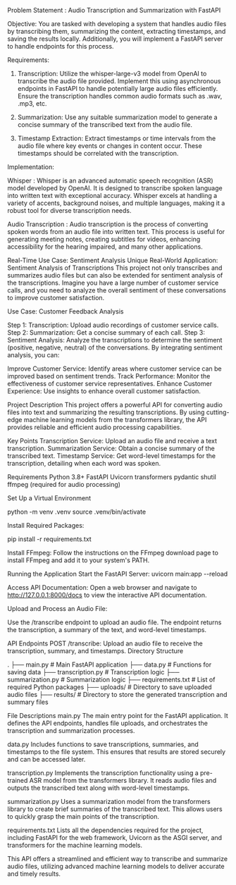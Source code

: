 Problem Statement : 
Audio Transcription and Summarization with FastAPI

Objective:
You are tasked with developing a system that handles audio files by transcribing them, summarizing the
content, extracting timestamps, and saving the results locally. Additionally, you will implement a FastAPI
server to handle endpoints for this process.

Requirements:
1. Transcription: Utilize the whisper-large-v3 model from OpenAI to transcribe the audio file
provided. Implement this using asynchronous endpoints in FastAPI to handle potentially large
audio files efficiently. Ensure the transcription handles common audio formats such
as .wav, .mp3, etc.

2. Summarization: Use any suitable summarization model to generate a concise summary of the
transcribed text from the audio file.

3. Timestamp Extraction: Extract timestamps or time intervals from the audio file where key
events or changes in content occur. These timestamps should be correlated with the
transcription.

Implementation:

Whisper : 
Whisper is an advanced automatic speech recognition (ASR) model developed by OpenAI. It is designed to transcribe spoken language into written text with exceptional accuracy. Whisper excels at handling a variety of accents, background noises, and multiple languages, making it a robust tool for diverse transcription needs.

Audio Transcription :
Audio transcription is the process of converting spoken words from an audio file into written text. This process is useful for generating meeting notes, creating subtitles for videos, enhancing accessibility for the hearing impaired, and many other applications.

Real-Time Use Case: Sentiment Analysis
Unique Real-World Application: Sentiment Analysis of Transcriptions
This project not only transcribes and summarizes audio files but can also be extended for sentiment analysis of the transcriptions. Imagine you have a large number of customer service calls, and you need to analyze the overall sentiment of these conversations to improve customer satisfaction.

Use Case: Customer Feedback Analysis

Step 1: Transcription: Upload audio recordings of customer service calls.
Step 2: Summarization: Get a concise summary of each call.
Step 3: Sentiment Analysis: Analyze the transcriptions to determine the sentiment (positive, negative, neutral) of the conversations.
By integrating sentiment analysis, you can:

Improve Customer Service: Identify areas where customer service can be improved based on sentiment trends.
Track Performance: Monitor the effectiveness of customer service representatives.
Enhance Customer Experience: Use insights to enhance overall customer satisfaction.   

Project Description
This project offers a powerful API for converting audio files into text and summarizing the resulting transcriptions. By using cutting-edge machine learning models from the transformers library, the API provides reliable and efficient audio processing capabilities.

Key Points
Transcription Service: Upload an audio file and receive a text transcription.
Summarization Service: Obtain a concise summary of the transcribed text.
Timestamp Service: Get word-level timestamps for the transcription, detailing when each word was spoken.

Requirements
Python 3.8+
FastAPI
Uvicorn
transformers
pydantic
shutil
ffmpeg (required for audio processing)


Set Up a Virtual Environment

python -m venv .venv
source .venv/bin/activate  

Install Required Packages:

pip install -r requirements.txt

Install FFmpeg:
Follow the instructions on the FFmpeg download page to install FFmpeg and add it to your system's PATH.  

Running the Application 
Start the FastAPI Server:
uvicorn main:app --reload

Access API Documentation:
Open a web browser and navigate to http://127.0.0.1:8000/docs to view the interactive API documentation.

Upload and Process an Audio File:

Use the /transcribe endpoint to upload an audio file. The endpoint returns the transcription, a summary of the text, and word-level timestamps.

API Endpoints
POST /transcribe: Upload an audio file to receive the transcription, summary, and timestamps.
Directory Structure

.
├── main.py                   # Main FastAPI application
├── data.py                   # Functions for saving data
├── transcription.py          # Transcription logic
├── summarization.py          # Summarization logic
├── requirements.txt          # List of required Python packages
├── uploads/                  # Directory to save uploaded audio files
├── results/                  # Directory to store the generated transcription and summary files

File Descriptions
main.py
The main entry point for the FastAPI application. It defines the API endpoints, handles file uploads, and orchestrates the transcription and summarization processes.

data.py
Includes functions to save transcriptions, summaries, and timestamps to the file system. This ensures that results are stored securely and can be accessed later.

transcription.py
Implements the transcription functionality using a pre-trained ASR model from the transformers library. It reads audio files and outputs the transcribed text along with word-level timestamps.

summarization.py
Uses a summarization model from the transformers library to create brief summaries of the transcribed text. This allows users to quickly grasp the main points of the transcription.

requirements.txt
Lists all the dependencies required for the project, including FastAPI for the web framework, Uvicorn as the ASGI server, and transformers for the machine learning models.

This API offers a streamlined and efficient way to transcribe and summarize audio files, utilizing advanced machine learning models to deliver accurate and timely results.
